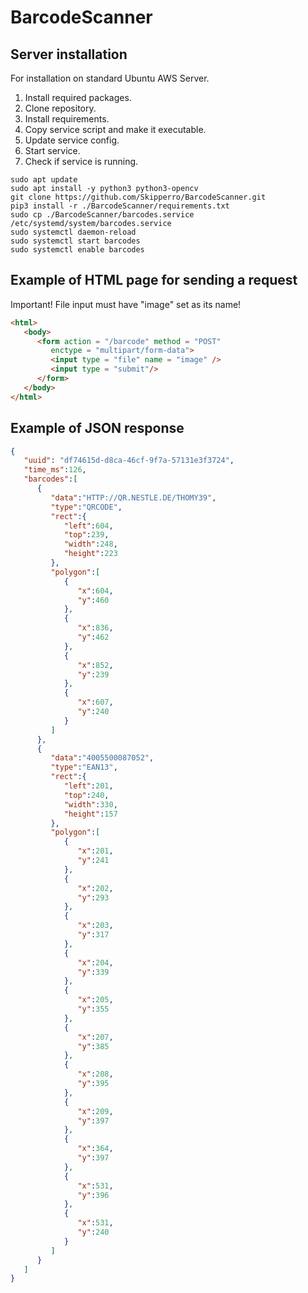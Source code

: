 # BarcodeScanner

## Server installation

For installation on standard Ubuntu AWS Server.

1. Install required packages.
2. Clone repository.
3. Install requirements.
4. Copy service script and make it executable.
5. Update service config.
6. Start service.
7. Check if service is running.

```
sudo apt update
sudo apt install -y python3 python3-opencv
git clone https://github.com/Skipperro/BarcodeScanner.git
pip3 install -r ./BarcodeScanner/requirements.txt
sudo cp ./BarcodeScanner/barcodes.service /etc/systemd/system/barcodes.service
sudo systemctl daemon-reload
sudo systemctl start barcodes
sudo systemctl enable barcodes
```

## Example of HTML page for sending a request

Important! File input must have "image" set as its name!
```html
<html>
   <body>
      <form action = "/barcode" method = "POST"
         enctype = "multipart/form-data">
         <input type = "file" name = "image" />
         <input type = "submit"/>
      </form>   
   </body>
</html>
```

## Example of JSON response
```json
{
   "uuid": "df74615d-d8ca-46cf-9f7a-57131e3f3724",
   "time_ms":126,
   "barcodes":[
      {
         "data":"HTTP://QR.NESTLE.DE/THOMY39",
         "type":"QRCODE",
         "rect":{
            "left":604,
            "top":239,
            "width":248,
            "height":223
         },
         "polygon":[
            {
               "x":604,
               "y":460
            },
            {
               "x":836,
               "y":462
            },
            {
               "x":852,
               "y":239
            },
            {
               "x":607,
               "y":240
            }
         ]
      },
      {
         "data":"4005500087052",
         "type":"EAN13",
         "rect":{
            "left":201,
            "top":240,
            "width":330,
            "height":157
         },
         "polygon":[
            {
               "x":201,
               "y":241
            },
            {
               "x":202,
               "y":293
            },
            {
               "x":203,
               "y":317
            },
            {
               "x":204,
               "y":339
            },
            {
               "x":205,
               "y":355
            },
            {
               "x":207,
               "y":385
            },
            {
               "x":208,
               "y":395
            },
            {
               "x":209,
               "y":397
            },
            {
               "x":364,
               "y":397
            },
            {
               "x":531,
               "y":396
            },
            {
               "x":531,
               "y":240
            }
         ]
      }
   ]
}
```
